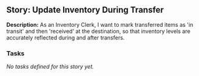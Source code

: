 ## Story: Update Inventory During Transfer

**Description:**
As an Inventory Clerk, I want to mark transferred items as 'in transit' and then 'received' at the destination, so that inventory levels are accurately reflected during and after transfers.

### Tasks

_No tasks defined for this story yet._
